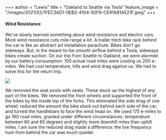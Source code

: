 +++
author = "Lewis"
title = "Oakland to Seattle via Tesla"
feature_image = "/images/2021/02/1FEC3AD1-0EB2-4104-92F9-CE91A81AE21F.jpeg"
+++

#### Wind Resistance

We've slowly learned something about wind resistance and electric cars. More wind resistance cuts mile range a lot. A trailer hitch bike rack behind the car is like an abstract art installation parachute. Bikes don't go sideways. But, in the meant-to-be smooth airflow behind a Tesla, sideways bikes create suction. On our trip from Seattle to Oakland, we were alarmed by our battery consumption: 100 actual road miles were costing us 200 e-miles. We had cool temperature, hills and wind drag against us. We had to solve this for the return trip. 

![](/images/2021/02/tesla%20bikes.jpeg)

We removed the seat posts with seats. These stuck up the highest of any part of the bikes. We removed the front wheels and supported the front of the bikes by the inside top of the forks. This eliminated the side drag of one wheel; reduced the amount the bike stuck out behind each side of the car; and turned the handlebars to face the wind head on. We used 175 e-miles to go 160 road miles, granted under different circumstances: temperature between 60 and 65 degrees and slightly more downhill miles than uphill miles. I am sure the reduced drag made a difference: the low frequency hum from behind the car was much quieter. 